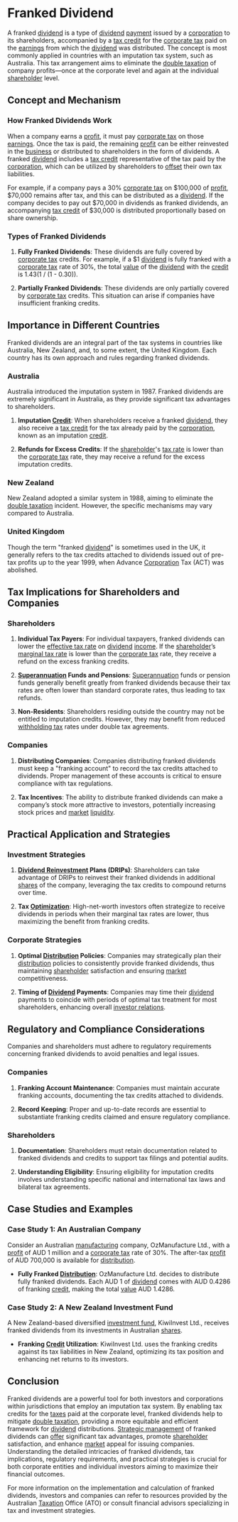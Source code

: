 # Franked Dividend

A franked [dividend](../d/dividend.md) is a type of [dividend](../d/dividend.md) [payment](../p/payment.md) issued by a [corporation](../c/corporation.md) to its shareholders, accompanied by a [tax credit](../t/tax_credit.md) for the [corporate tax](../c/corporate_tax.md) paid on the [earnings](../e/earnings.md) from which the [dividend](../d/dividend.md) was distributed. The concept is most commonly applied in countries with an imputation tax system, such as Australia. This tax arrangement aims to eliminate the [double taxation](../d/double_taxation.md) of company profits—once at the corporate level and again at the individual [shareholder](../s/shareholder.md) level.

## Concept and Mechanism

### How Franked Dividends Work

When a company earns a [profit](../p/profit.md), it must pay [corporate tax](../c/corporate_tax.md) on those [earnings](../e/earnings.md). Once the tax is paid, the remaining [profit](../p/profit.md) can be either reinvested in the [business](../b/business.md) or distributed to shareholders in the form of dividends. A franked [dividend](../d/dividend.md) includes a [tax credit](../t/tax_credit.md) representative of the tax paid by the [corporation](../c/corporation.md), which can be utilized by shareholders to [offset](../o/offset.md) their own tax liabilities.

For example, if a company pays a 30% [corporate tax](../c/corporate_tax.md) on $100,000 of [profit](../p/profit.md), $70,000 remains after tax, and this can be distributed as a [dividend](../d/dividend.md). If the company decides to pay out $70,000 in dividends as franked dividends, an accompanying [tax credit](../t/tax_credit.md) of $30,000 is distributed proportionally based on share ownership.

### Types of Franked Dividends

1. **Fully Franked Dividends**: These dividends are fully covered by [corporate tax](../c/corporate_tax.md) credits. For example, if a $1 [dividend](../d/dividend.md) is fully franked with a [corporate tax](../c/corporate_tax.md) rate of 30%, the total [value](../v/value.md) of the [dividend](../d/dividend.md) with the [credit](../c/credit.md) is $1.43 ($1 / (1 - 0.30)).

2. **Partially Franked Dividends**: These dividends are only partially covered by [corporate tax](../c/corporate_tax.md) credits. This situation can arise if companies have insufficient franking credits.

## Importance in Different Countries

Franked dividends are an integral part of the tax systems in countries like Australia, New Zealand, and, to some extent, the United Kingdom. Each country has its own approach and rules regarding franked dividends.

### Australia

Australia introduced the imputation system in 1987. Franked dividends are extremely significant in Australia, as they provide significant tax advantages to shareholders.

1. **Imputation [Credit](../c/credit.md)**: When shareholders receive a franked [dividend](../d/dividend.md), they also receive a [tax credit](../t/tax_credit.md) for the tax already paid by the [corporation](../c/corporation.md), known as an imputation [credit](../c/credit.md).

2. **Refunds for Excess Credits**: If the [shareholder](../s/shareholder.md)'s [tax rate](../t/tax_rate.md) is lower than the [corporate tax](../c/corporate_tax.md) rate, they may receive a refund for the excess imputation credits.

### New Zealand

New Zealand adopted a similar system in 1988, aiming to eliminate the [double taxation](../d/double_taxation.md) incident. However, the specific mechanisms may vary compared to Australia.

### United Kingdom

Though the term "franked [dividend](../d/dividend.md)" is sometimes used in the UK, it generally refers to the tax credits attached to dividends issued out of pre-tax profits up to the year 1999, when Advance [Corporation](../c/corporation.md) Tax (ACT) was abolished.

## Tax Implications for Shareholders and Companies

### Shareholders

1. **Individual Tax Payers**: For individual taxpayers, franked dividends can lower the [effective tax rate](../e/effective_tax_rate.md) on [dividend](../d/dividend.md) [income](../i/income.md). If the [shareholder](../s/shareholder.md)’s [marginal tax rate](../m/marginal_tax_rate.md) is lower than the [corporate tax](../c/corporate_tax.md) rate, they receive a refund on the excess franking credits.

2. **[Superannuation](../s/superannuation.md) Funds and Pensions**: [Superannuation](../s/superannuation.md) funds or pension funds generally benefit greatly from franked dividends because their tax rates are often lower than standard corporate rates, thus leading to tax refunds.

3. **Non-Residents**: Shareholders residing outside the country may not be entitled to imputation credits. However, they may benefit from reduced [withholding tax](../w/withholding_tax.md) rates under double tax agreements.

### Companies

1. **Distributing Companies**: Companies distributing franked dividends must keep a "franking account" to record the tax credits attached to dividends. Proper management of these accounts is critical to ensure compliance with tax regulations.

2. **Tax Incentives**: The ability to distribute franked dividends can make a company’s stock more attractive to investors, potentially increasing stock prices and [market](../m/market.md) [liquidity](../l/liquidity.md).

## Practical Application and Strategies

### Investment Strategies

1. **[Dividend Reinvestment](../d/dividend_reinvestment.md) Plans (DRIPs)**: Shareholders can take advantage of DRIPs to reinvest their franked dividends in additional [shares](../s/shares.md) of the company, leveraging the tax credits to compound returns over time.

2. **Tax [Optimization](../o/optimization.md)**: High-net-worth investors often strategize to receive dividends in periods when their marginal tax rates are lower, thus maximizing the benefit from franking credits.

### Corporate Strategies

1. **Optimal [Distribution](../d/distribution.md) Policies**: Companies may strategically plan their [distribution](../d/distribution.md) policies to consistently provide franked dividends, thus maintaining [shareholder](../s/shareholder.md) satisfaction and ensuring [market](../m/market.md) competitiveness.

2. **Timing of [Dividend](../d/dividend.md) Payments**: Companies may time their [dividend](../d/dividend.md) payments to coincide with periods of optimal tax treatment for most shareholders, enhancing overall [investor relations](../i/investor_relations.md).

## Regulatory and Compliance Considerations

Companies and shareholders must adhere to regulatory requirements concerning franked dividends to avoid penalties and legal issues.

### Companies

1. **Franking Account Maintenance**: Companies must maintain accurate franking accounts, documenting the tax credits attached to dividends.

2. **Record Keeping**: Proper and up-to-date records are essential to substantiate franking credits claimed and ensure regulatory compliance.

### Shareholders

1. **Documentation**: Shareholders must retain documentation related to franked dividends and credits to support tax filings and potential audits.

2. **Understanding Eligibility**: Ensuring eligibility for imputation credits involves understanding specific national and international tax laws and bilateral tax agreements.

## Case Studies and Examples

### Case Study 1: An Australian Company

Consider an Australian [manufacturing](../m/manufacturing.md) company, OzManufacture Ltd., with a [profit](../p/profit.md) of AUD 1 million and a [corporate tax](../c/corporate_tax.md) rate of 30%. The after-tax [profit](../p/profit.md) of AUD 700,000 is available for [distribution](../d/distribution.md).

- **Fully Franked [Distribution](../d/distribution.md)**: OzManufacture Ltd. decides to distribute fully franked dividends. Each AUD 1 of [dividend](../d/dividend.md) comes with AUD 0.4286 of franking [credit](../c/credit.md), making the total [value](../v/value.md) AUD 1.4286.

### Case Study 2: A New Zealand Investment Fund

A New Zealand-based diversified [investment fund](../i/investment_fund.md), KiwiInvest Ltd., receives franked dividends from its investments in Australian [shares](../s/shares.md).

- **Franking [Credit](../c/credit.md) Utilization**: KiwiInvest Ltd. uses the franking credits against its tax liabilities in New Zealand, optimizing its tax position and enhancing net returns to its investors.

## Conclusion

Franked dividends are a powerful tool for both investors and corporations within jurisdictions that employ an imputation tax system. By enabling tax credits for the [taxes](../t/taxes.md) paid at the corporate level, franked dividends help to mitigate [double taxation](../d/double_taxation.md), providing a more equitable and efficient framework for [dividend](../d/dividend.md) distributions. [Strategic management](../s/strategic_management.md) of franked dividends can [offer](../o/offer.md) significant tax advantages, promote [shareholder](../s/shareholder.md) satisfaction, and enhance [market](../m/market.md) appeal for issuing companies. Understanding the detailed intricacies of franked dividends, tax implications, regulatory requirements, and practical strategies is crucial for both corporate entities and individual investors aiming to maximize their financial outcomes.

For more information on the implementation and calculation of franked dividends, investors and companies can refer to resources provided by the Australian [Taxation](../t/taxation.md) Office (ATO) or consult financial advisors specializing in tax and investment strategies.